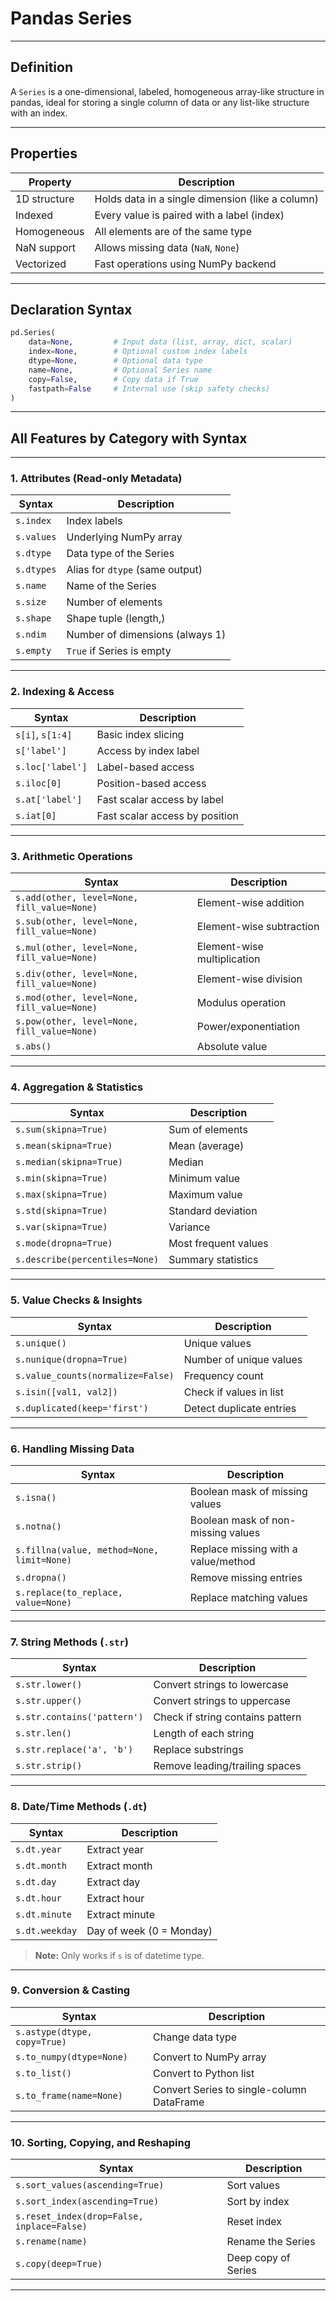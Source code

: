 
# **Pandas Series**

---

## **Definition**
A `Series` is a one-dimensional, labeled, homogeneous array-like structure in pandas, ideal for storing a single column of data or any list-like structure with an index.

---

## **Properties**

| Property      | Description                                                    |
|---------------|----------------------------------------------------------------|
| 1D structure  | Holds data in a single dimension (like a column)              |
| Indexed       | Every value is paired with a label (index)                    |
| Homogeneous   | All elements are of the same type                             |
| NaN support   | Allows missing data (`NaN`, `None`)                           |
| Vectorized    | Fast operations using NumPy backend                           |

---

## **Declaration Syntax**

```python
pd.Series(
    data=None,         # Input data (list, array, dict, scalar)
    index=None,        # Optional custom index labels
    dtype=None,        # Optional data type
    name=None,         # Optional Series name
    copy=False,        # Copy data if True
    fastpath=False     # Internal use (skip safety checks)
)
```

---

## **All Features by Category with Syntax**

---

### **1. Attributes (Read-only Metadata)**

| Syntax        | Description                          |
|---------------|--------------------------------------|
| `s.index`     | Index labels                         |
| `s.values`    | Underlying NumPy array               |
| `s.dtype`     | Data type of the Series              |
| `s.dtypes`    | Alias for `dtype` (same output)      |
| `s.name`      | Name of the Series                   |
| `s.size`      | Number of elements                   |
| `s.shape`     | Shape tuple (length,)                |
| `s.ndim`      | Number of dimensions (always 1)      |
| `s.empty`     | `True` if Series is empty            |

---

### **2. Indexing & Access**

| Syntax                     | Description                     |
|----------------------------|---------------------------------|
| `s[i]`, `s[1:4]`           | Basic index slicing             |
| `s['label']`               | Access by index label           |
| `s.loc['label']`           | Label-based access              |
| `s.iloc[0]`                | Position-based access           |
| `s.at['label']`            | Fast scalar access by label     |
| `s.iat[0]`                 | Fast scalar access by position  |

---

### **3. Arithmetic Operations**

| Syntax                                                     | Description                      |
|------------------------------------------------------------|----------------------------------|
| `s.add(other, level=None, fill_value=None)`                | Element-wise addition            |
| `s.sub(other, level=None, fill_value=None)`                | Element-wise subtraction         |
| `s.mul(other, level=None, fill_value=None)`                | Element-wise multiplication      |
| `s.div(other, level=None, fill_value=None)`                | Element-wise division            |
| `s.mod(other, level=None, fill_value=None)`                | Modulus operation                |
| `s.pow(other, level=None, fill_value=None)`                | Power/exponentiation             |
| `s.abs()`                                                  | Absolute value                   |

---

### **4. Aggregation & Statistics**

| Syntax                                | Description                    |
|---------------------------------------|--------------------------------|
| `s.sum(skipna=True)`                  | Sum of elements                |
| `s.mean(skipna=True)`                 | Mean (average)                 |
| `s.median(skipna=True)`              | Median                         |
| `s.min(skipna=True)`                 | Minimum value                  |
| `s.max(skipna=True)`                 | Maximum value                  |
| `s.std(skipna=True)`                 | Standard deviation             |
| `s.var(skipna=True)`                 | Variance                       |
| `s.mode(dropna=True)`                | Most frequent values           |
| `s.describe(percentiles=None)`       | Summary statistics             |

---

### **5. Value Checks & Insights**

| Syntax                             | Description                          |
|------------------------------------|--------------------------------------|
| `s.unique()`                       | Unique values                        |
| `s.nunique(dropna=True)`           | Number of unique values              |
| `s.value_counts(normalize=False)`  | Frequency count                      |
| `s.isin([val1, val2])`             | Check if values in list              |
| `s.duplicated(keep='first')`       | Detect duplicate entries             |

---

### **6. Handling Missing Data**

| Syntax                                              | Description                         |
|-----------------------------------------------------|-------------------------------------|
| `s.isna()`                                          | Boolean mask of missing values      |
| `s.notna()`                                         | Boolean mask of non-missing values  |
| `s.fillna(value, method=None, limit=None)`          | Replace missing with a value/method |
| `s.dropna()`                                        | Remove missing entries              |
| `s.replace(to_replace, value=None)`                 | Replace matching values             |

---

### **7. String Methods (`.str`)**

| Syntax                             | Description                        |
|------------------------------------|------------------------------------|
| `s.str.lower()`                    | Convert strings to lowercase       |
| `s.str.upper()`                    | Convert strings to uppercase       |
| `s.str.contains('pattern')`        | Check if string contains pattern   |
| `s.str.len()`                      | Length of each string              |
| `s.str.replace('a', 'b')`          | Replace substrings                 |
| `s.str.strip()`                    | Remove leading/trailing spaces     |

---

### **8. Date/Time Methods (`.dt`)**

| Syntax           | Description                     |
|------------------|---------------------------------|
| `s.dt.year`      | Extract year                    |
| `s.dt.month`     | Extract month                   |
| `s.dt.day`       | Extract day                     |
| `s.dt.hour`      | Extract hour                    |
| `s.dt.minute`    | Extract minute                  |
| `s.dt.weekday`   | Day of week (0 = Monday)        |

> **Note:** Only works if `s` is of datetime type.

---

### **9. Conversion & Casting**

| Syntax                                  | Description                        |
|-----------------------------------------|------------------------------------|
| `s.astype(dtype, copy=True)`            | Change data type                   |
| `s.to_numpy(dtype=None)`                | Convert to NumPy array             |
| `s.to_list()`                           | Convert to Python list             |
| `s.to_frame(name=None)`                 | Convert Series to single-column DataFrame |

---

### **10. Sorting, Copying, and Reshaping**

| Syntax                                       | Description                      |
|----------------------------------------------|----------------------------------|
| `s.sort_values(ascending=True)`              | Sort values                      |
| `s.sort_index(ascending=True)`               | Sort by index                    |
| `s.reset_index(drop=False, inplace=False)`   | Reset index                      |
| `s.rename(name)`                             | Rename the Series                |
| `s.copy(deep=True)`                          | Deep copy of Series              |

---
